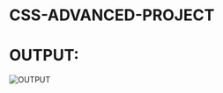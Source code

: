 # CSS-ADVANCED-PROJECT
# OUTPUT:
![OUTPUT](https://github.com/Krishna-Prakaash/CSS-ADVANCED-PROJECT/assets/93427144/e41f6f8d-81ec-444a-af17-be32bd4bb673)

